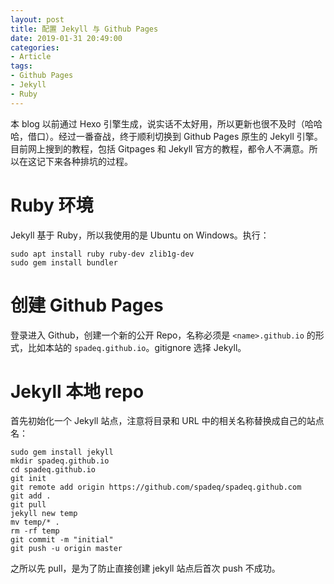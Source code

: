 ```yaml
---
layout: post
title: 配置 Jekyll 与 Github Pages
date: 2019-01-31 20:49:00
categories: 
- Article
tags:
- Github Pages
- Jekyll
- Ruby
---
```

本 blog 以前通过 Hexo 引擎生成，说实话不太好用，所以更新也很不及时（哈哈哈，借口）。经过一番奋战，终于顺利切换到 Github Pages 原生的 Jekyll 引擎。目前网上搜到的教程，包括 Gitpages 和 Jekyll 官方的教程，都令人不满意。所以在这记下来各种排坑的过程。

<!-- more -->

# Ruby 环境

Jekyll 基于 Ruby，所以我使用的是 Ubuntu on Windows。执行：

```shell
sudo apt install ruby ruby-dev zlib1g-dev
sudo gem install bundler
```

# 创建 Github Pages

登录进入 Github，创建一个新的公开 Repo，名称必须是 `<name>.github.io` 的形式，比如本站的 `spadeq.github.io`。gitignore 选择 Jekyll。

# Jekyll 本地 repo

首先初始化一个 Jekyll 站点，注意将目录和 URL 中的相关名称替换成自己的站点名：

```shell
sudo gem install jekyll
mkdir spadeq.github.io
cd spadeq.github.io
git init
git remote add origin https://github.com/spadeq/spadeq.github.com
git add .
git pull
jekyll new temp
mv temp/* .
rm -rf temp
git commit -m "initial"
git push -u origin master
```

之所以先 pull，是为了防止直接创建 jekyll 站点后首次 push 不成功。

